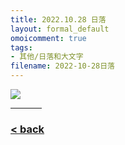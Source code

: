```yaml
---
title: 2022.10.28 日落
layout: formal_default
omoicomment: true
tags:
- 其他/日落和大文字
filename: 2022-10-28日落
---
```


<img src="https://drive.google.com/thumbnail?id=12xsnJ9_f2_RbWr_0naZk9ZVhPooALCkz&sz=w800" />
<hr style="width:50px;text-align:left;margin-left:0">
  
### [< back](https://wzetto.github.io/wz369.github.io/omoi_main/omoi.html)

<script>
  window.onload = function(){
    let txt = document.getElementById("side_text");
    txt.innerHTML = "秋は夕暮れ";
  }
</script>
  
